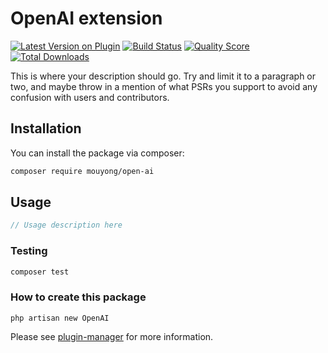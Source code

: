 # OpenAI extension

[![Latest Version on Plugin](https://img.shields.io/packagist/v/mouyong/open-ai.svg?style=flat-square)](https://packagist.org/packages/mouyong/open-ai)
[![Build Status](https://img.shields.io/travis/mouyong/open-ai/master.svg?style=flat-square)](https://travis-ci.org/mouyong//////open-ai)
[![Quality Score](https://img.shields.io/scrutinizer/g/mouyong/open-ai.svg?style=flat-square)](https://scrutinizer-ci.com/g/mouyong/open-ai)
[![Total Downloads](https://img.shields.io/packagist/dt/mouyong/open-ai.svg?style=flat-square)](https://packagist.org/packages/mouyong/open-ai)

This is where your description should go. Try and limit it to a paragraph or two, and maybe throw in a mention of what PSRs you support to avoid any confusion with users and contributors.

## Installation

You can install the package via composer:

```bash
composer require mouyong/open-ai
```

## Usage

``` php
// Usage description here
```

### Testing

``` bash
composer test
```

### How to create this package

`php artisan new OpenAI`

Please see [plugin-manager](https://github.com/mouyong/plugin-manager) for more information.
